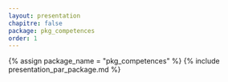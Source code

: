 ```yaml
---
layout: presentation
chapitre: false
package: pkg_competences
order: 1
---
```



{% assign package_name = "pkg_competences" %}
{% include presentation_par_package.md %}
